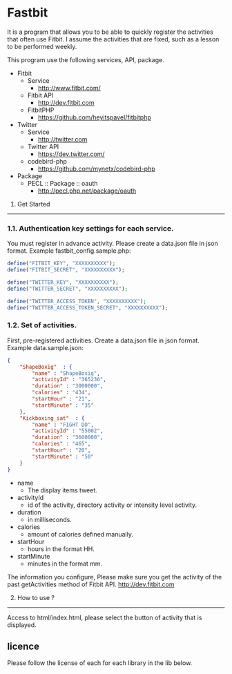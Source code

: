 Fastbit
============

It is a program that allows you to be able to quickly register the activities that often use Fitbit.
I assume the activities that are fixed, such as a lesson to be performed weekly.

This program use the following services, API, package.
* Fitbit
    * Service
        * http://www.fitbit.com/
    * Fitbit API
        * http://dev.fitbit.com
    * FitbitPHP
        * https://github.com/heyitspavel/fitbitphp
* Twitter
    * Service
        * http://twitter.com
    * Twitter API
        * https://dev.twitter.com/
    * codebird-php
        * https://github.com/mynetx/codebird-php
* Package
    * PECL :: Package :: oauth
        * http://pecl.php.net/package/oauth

 
1. Get Started
-----------------
### 1.1. Authentication key settings for each service.

You must register in advance activity.
Please create a data.json file in json format.
Example fastbit_config.sample.php:

```php
define("FITBIT_KEY", "XXXXXXXXXX");
define("FITBIT_SECRET", "XXXXXXXXXX");

define("TWITTER_KEY", "XXXXXXXXXX");
define("TWITTER_SECRET", "XXXXXXXXXX");

define("TWITTER_ACCESS_TOKEN", "XXXXXXXXXX");
define("TWITTER_ACCESS_TOKEN_SECRET", "XXXXXXXXXX");
```


### 1.2. Set of activities.

First, pre-registered activities.
Create a data.json file in json format.
Example data.sample.json:

```json
{
    "ShapeBoxig"  : {
        "name" : "ShapeBoxig", 
        "activityId" : "365236",
        "duration" : "3000000",
        "calories" : "434", 
        "startHour" : "21", 
        "startMinute" : "35"
    },
    "Kickboxing_sat"  : {
        "name" : "FIGHT DO", 
        "activityId" : "55002",
        "duration" : "3600000",
        "calories" : "465", 
        "startHour" : "20", 
        "startMinute" : "50"
    }
}
```
* name
    * The display items tweet.
* activityId
    * id of the activity, directory activity or intensity level activity.
* duration
    *  in milliseconds.
* calories
    * amount of calories defined manually.
* startHour
    *  hours in the format HH.
* startMinute
    * minutes in the format mm.

The information you configure, Please make sure you get the activity of the past getActivities method of Fitbit API.
http://dev.fitbit.com


 2. How to use ?
-----------------
Access to html/index.html, please select the button of activity that is displayed.


licence
-----------------
Please follow the license of each for each library in the lib below.
